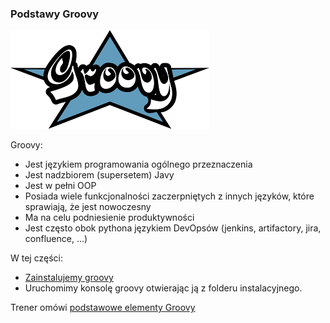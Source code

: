 ### Podstawy Groovy

![groovy](img/groovy.png)

Groovy:
- Jest językiem programowania ogólnego przeznaczenia
- Jest nadzbiorem (supersetem) Javy
- Jest w pełni OOP
- Posiada wiele funkcjonalności zaczerpniętych z innych języków, które sprawiają, że jest nowoczesny 
- Ma na celu podniesienie produktywności
- Jest często obok pythona językiem DevOpsów (jenkins, artifactory, jira, confluence, ...)

W tej części:
 
- [Zainstalujemy groovy](https://groovy.apache.org/download.html)
- Uruchomimy konsolę groovy otwierając ją z folderu instalacyjnego.

Trener omówi [podstawowe elementy Groovy](https://learnxinyminutes.com/docs/groovy/)